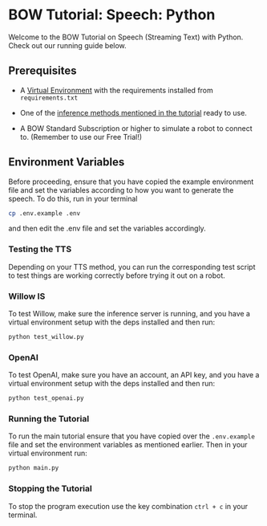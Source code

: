 # BOW Tutorial: Speech: Python 

Welcome to the BOW Tutorial on Speech (Streaming Text) with Python. Check out our running guide below.

## Prerequisites

- A [Virtual Environment](https://docs.bow.software/tutorials/tutorial_resources/python/venv) with the requirements installed from `requirements.txt`

- One of the [inference methods mentioned in the tutorial](https://docs.bow.software/tutorials/examples/speech-streaming-text#generating-the-tts-voice) ready to use.

- A BOW Standard Subscription or higher to simulate a robot to connect to. (Remember to use our Free Trial!)

## Environment Variables

Before proceeding, ensure that you have copied the example environment file and set the variables according to how you want to generate the speech. To do this, run in your terminal
```bash
cp .env.example .env
```
and then edit the .env file and set the variables accordingly. 


### Testing the TTS

Depending on your TTS method, you can run the corresponding test script to test things are working correctly before trying it out on a robot.

### Willow IS

To test Willow, make sure the inference server is running, and you have a virtual environment setup with the deps installed and then run:
```bash
python test_willow.py
```

### OpenAI

To test OpenAI, make sure you have an account, an API key, and you have a virtual environment setup with the deps installed and then run:
```bash
python test_openai.py
```

### Running the Tutorial

To run the main tutorial ensure that you have copied over the `.env.example` file and set the environment variables as mentioned earlier. Then in your virtual environment run:

```bash
python main.py
```

### Stopping the Tutorial

To stop the program execution use the key combination `ctrl + c` in your terminal.
